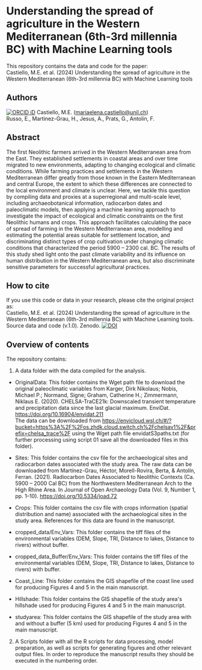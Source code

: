 #  Understanding the spread of agriculture in the Western Mediterranean (6th-3rd millennia BC) with Machine Learning tools

This repository contains the data and code for the paper: <br>
Castiello, M.E. et al. (2024) Understanding the spread of agriculture in the Western Mediterranean (6th-3rd millennia BC) with Machine Learning tools 

## Authors 
[![ORCID iD](https://orcid.org/sites/default/files/images/orcid_16x16.png)](https://orcid.org/0000-0002-0446-1301) Castiello, M.E. (mariaelena.castiello@unil.ch) <br>
Russo, E., Martinez-Grau, H., Jesus, A., Prats, G., Antolin, F.

## Abstract
The first Neolithic farmers arrived in the Western Mediterranean area from the East. They established settlements in coastal areas and over time migrated to new environments, adapting to changing ecological and climatic conditions. While farming practices and settlements in the Western Mediterranean differ greatly from those known in the Eastern Mediterranean and central Europe, the extent to which these differences are connected to the local environment and climate is unclear. Here, we tackle this question by compiling data and proxies at a superregional and multi-scale level, including archaeobotanical information, radiocarbon dates and paleoclimatic models, then applying a machine learning approach to investigate the impact of ecological and climatic constraints on the first Neolithic humans and crops. This approach facilitates calculating the pace of spread of farming in the Western Mediterranean area, modelling and estimating the potential areas suitable for settlement location, and discriminating distinct types of crop cultivation under changing climatic conditions that characterized the period 5900 – 2300 cal. BC. The results of this study shed light onto the past climate variability and its influence on human distribution in the Western Mediterranean area, but also discriminate sensitive parameters for successful agricultural practices.

## How to cite
If you use this code or data in your research, please cite the original project as: <br>
Castiello, M.E. et al. (2024) Understanding the spread of agriculture in the Western Mediterranean (6th-3rd millennia BC) with Machine Learning tools. Source data and code (v.1.0). Zenodo. [![DOI](https://zenodo.org/badge/896797062.svg)](https://doi.org/10.5281/zenodo.14253277)

## Overview of contents
The repository contains: <br>

1. A data folder with the data compiled for the analysis. 

- OriginalData:
This folder contains the Wget path file to download the original paleoclimatic variables from Karger, Dirk Nikolaus; Nobis, Michael P.; Normand, Signe; Graham, Catherine H.; Zimmermann, Niklaus E. (2020). CHELSA-TraCE21k: Downscaled transient temperature and precipitation data since the last glacial maximum. EnviDat. https://doi.org/10.16904/envidat.211  
The data can be downloaded from https://envicloud.wsl.ch/#/?bucket=https%3A%2F%2Fos.zhdk.cloud.switch.ch%2Fchelsav1%2F&prefix=chelsa_trace%2F using the Wget path file envidatS3paths.txt (for further processing using script 01 save all the downloaded files in this folder).

- Sites:
This folder contains the csv file for the archaeological sites and radiocarbon dates associated with the study area.
The raw data can be downloaded from Martínez-Grau, Héctor, Morell-Rovira, Berta, & Antolín, Ferran. (2021). Radiocarbon Dates Associated to Neolithic Contexts (Ca. 5900 – 2000 Cal BC) from the Northwestern Mediterranean Arch to the High Rhine Area. In Journal of Open Archaeology Data (Vol. 9, Number 1, pp. 1–10). https://doi.org/10.5334/joad.72 

- Crops:
This folder contains the csv file with crops information (spatial distribution and name) associated with the archaeological sites in the study area. References for this data are found in the manuscript.

- cropped_data/Env_Vars:
This folder contains the tiff files of the environmental variables (DEM, Slope, TRI, Distance to lakes, Distance to rivers) without buffer. 

- cropped_data_Buffer/Env_Vars:
This folder contains the tiff files of the environmental variables (DEM, Slope, TRI, Distance to lakes, Distance to rivers) with buffer. 

- Coast_Line:
This folder contains the GIS shapefile of the coast line used for producing Figures 4 and 5 in the main manuscript.

- Hillshade:
This folder contains the GIS shapefile of the study area's hillshade used for producing Figures 4 and 5 in the main manuscript.

- studyarea:
This folder contains the GIS shapefile of the study area with and without a buffer (5 km) used for producing Figures 4 and 5 in the main manuscript.


2. A Scripts folder with all the R scripts for data processing, model preparation, as well as scripts for generating figures and other relevant output files. In order to reproduce the manuscript results they should be executed in the numbering order. 
